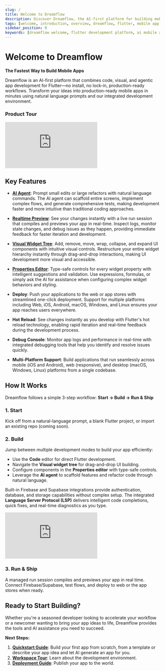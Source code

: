 ```yaml
---
slug: /
title: Welcome to Dreamflow
description: Discover Dreamflow, the AI-first platform for building mobile apps with Flutter. Learn about key features, how it works, and get started with your first app.
tags: [welcome, introduction, overview, dreamflow, flutter, mobile app development, ai]
sidebar_position: 0
keywords: [dreamflow welcome, flutter development platform, ai mobile app development, visual development environment, flutter builder, mobile app creation]
---
```



# Welcome to Dreamflow

**The Fastest Way to Build Mobile Apps**

Dreamflow is an AI-first platform that combines code, visual, and agentic app development for Flutter—no install, no lock-in, production-ready workflows. Transform your ideas into production-ready mobile apps in minutes using natural language prompts and our integrated development environment.

### Product Tour

<div style={{
    position: 'relative',
    paddingBottom: '56.25%', // 16:9 aspect ratio
    height: 0,
    width: '100%',
    marginBottom: '2rem'
}}>
    <iframe 
        src="https://www.youtube.com/embed/aT8Ta0-h_Ak"
        title="Dreamflow Platform Demo"
        style={{
            position: 'absolute',
            top: 0,
            left: 0,
            width: '100%',
            height: '100%'
        }}
        frameBorder="0"
        allow="accelerometer; autoplay; clipboard-write; encrypted-media; gyroscope; picture-in-picture"
        allowFullScreen>
    </iframe>
</div>



## Key Features

- **[AI Agent](workspace/agent-panel.md)**: Prompt small edits or large refactors with natural language commands. The AI agent can scaffold entire screens, implement complex flows, and generate comprehensive tests, making development faster and more intuitive than traditional coding approaches.

- **[Realtime Preview](workspace/content-panel.md#app-preview)**: See your changes instantly with a live run session that compiles and previews your app in real-time. Inspect logs, monitor state changes, and debug issues as they happen, providing immediate feedback for faster iteration and development.


- **[Visual Widget Tree](workspace/modules-panel/widget-panel.md)**: Add, remove, move, wrap, collapse, and expand UI components with intuitive visual controls. Restructure your entire widget hierarchy instantly through drag-and-drop interactions, making UI development more visual and accessible.

- **[Properties Editor](workspace/properties-panel.md)**: Type-safe controls for every widget property with intelligent suggestions and validation. Use expressions, formulas, or simply ask the AI for assistance when configuring complex widget behaviors and styling.

- **Deploy**: Push your applications to the web or app stores with streamlined one-click deployment. Support for multiple platforms including Web, iOS, Android, macOS, Windows, and Linux ensures your app reaches users everywhere.

- **Hot Reload**: See changes instantly as you develop with Flutter's hot reload technology, enabling rapid iteration and real-time feedback during the development process.

- **Debug Console**: Monitor app logs and performance in real-time with integrated debugging tools that help you identify and resolve issues quickly.


- **Multi-Platform Support**: Build applications that run seamlessly across mobile (iOS and Android), web (responsive), and desktop (macOS, Windows, Linux) platforms from a single codebase.

## How It Works

Dreamflow follows a simple 3-step workflow: **Start → Build → Run & Ship**

### 1. Start
Kick off from a natural-language prompt, a blank Flutter project, or import an existing repo (coming soon).

### 2. Build
Jump between multiple development modes to build your app efficiently:

- Use the **Code** editor for direct Flutter development.
- Navigate the **Visual widget tree** for drag-and-drop UI building.
- Configure components in the **Properties editor** with type-safe controls.
- Leverage the **AI agent** to scaffold features and refactor code through natural language.

Built-in Firebase and Supabase integrations provide authentication, database, and storage capabilities without complex setup. The integrated **Language Server Protocol (LSP)** delivers intelligent code completions, quick fixes, and real-time diagnostics as you type.

<div style={{
    position: 'relative',
    paddingBottom: 'calc(56.67989417989418% + 41px)', // Ensures the aspect ratio plus additional padding
    height: 0,
    width: '100%'
}}>
    <iframe 
        src="https://demo.arcade.software/pkh6dsSwozFhyAZUW9IU?embed&show_copy_link=true"
        title="Dreamflow App Creation Demo"
        style={{
            position: 'absolute',
            top: 0,
            left: 0,
            width: '100%',
            height: '100%',
            colorScheme: 'light'
        }}
        frameBorder="0"
        loading="lazy"
        webkitAllowFullScreen
        mozAllowFullScreen
        allowFullScreen
        allow="clipboard-write">
    </iframe>
</div>

### 3. Run & Ship
A managed run session compiles and previews your app in real time. Connect Firebase/Supabase, test flows, and deploy to web or the app stores when ready.



## Ready to Start Building?

Whether you're a seasoned developer looking to accelerate your workflow or a newcomer wanting to bring your app ideas to life, Dreamflow provides the tools and AI assistance you need to succeed.

**Next Steps:**
1. **[Quickstart Guide](get-started/quickstart.md)**: Build your first app from scratch, from a template or describe your app idea and let AI generate an app for you. 
2. **[Workspace Tour](workspace/workspace.md)**: Learn about the development environment.
3. **[Deployment Guide](test-and-publish/publish/web-deployment.md)**: Publish your app to the world.


